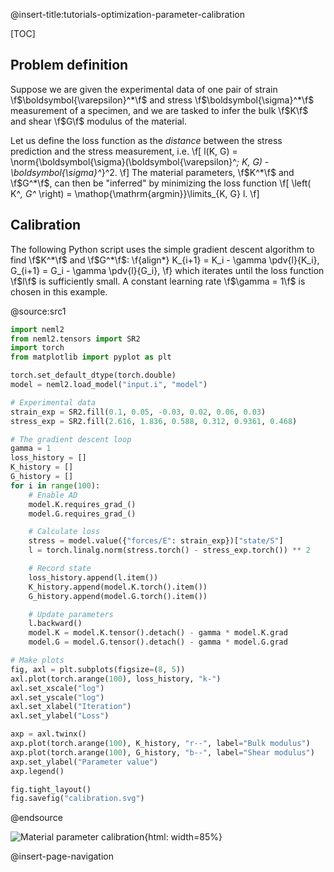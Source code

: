@insert-title:tutorials-optimization-parameter-calibration

[TOC]

## Problem definition

Suppose we are given the experimental data of one pair of strain \f$\boldsymbol{\varepsilon}^*\f$ and stress \f$\boldsymbol{\sigma}^*\f$ measurement of a specimen, and we are tasked to infer the bulk \f$K\f$ and shear \f$G\f$ modulus of the material.

Let us define the loss function as the *distance* between the stress prediction and the stress measurement, i.e.
\f[
  l(K, G) = \norm{\boldsymbol{\sigma}(\boldsymbol{\varepsilon}^*; K, G) - \boldsymbol{\sigma}^*}^2.
\f]
The material parameters, \f$K^*\f$ and \f$G^*\f$, can then be "inferred" by minimizing the loss function
\f[
  \left( K^*, G^* \right) = \mathop{\mathrm{argmin}}\limits_{K, G} l.
\f]

## Calibration

The following Python script uses the simple gradient descent algorithm to find \f$K^*\f$ and \f$G^*\f$:
\f{align*}
  K_{i+1} = K_i - \gamma \pdv{l}{K_i},
  G_{i+1} = G_i - \gamma \pdv{l}{G_i},
\f}
which iterates until the loss function \f$l\f$ is sufficiently small. A constant learning rate \f$\gamma = 1\f$ is chosen in this example.

@source:src1
```python
import neml2
from neml2.tensors import SR2
import torch
from matplotlib import pyplot as plt

torch.set_default_dtype(torch.double)
model = neml2.load_model("input.i", "model")

# Experimental data
strain_exp = SR2.fill(0.1, 0.05, -0.03, 0.02, 0.06, 0.03)
stress_exp = SR2.fill(2.616, 1.836, 0.588, 0.312, 0.9361, 0.468)

# The gradient descent loop
gamma = 1
loss_history = []
K_history = []
G_history = []
for i in range(100):
    # Enable AD
    model.K.requires_grad_()
    model.G.requires_grad_()

    # Calculate loss
    stress = model.value({"forces/E": strain_exp})["state/S"]
    l = torch.linalg.norm(stress.torch() - stress_exp.torch()) ** 2

    # Record state
    loss_history.append(l.item())
    K_history.append(model.K.torch().item())
    G_history.append(model.G.torch().item())

    # Update parameters
    l.backward()
    model.K = model.K.tensor().detach() - gamma * model.K.grad
    model.G = model.G.tensor().detach() - gamma * model.G.grad

# Make plots
fig, axl = plt.subplots(figsize=(8, 5))
axl.plot(torch.arange(100), loss_history, "k-")
axl.set_xscale("log")
axl.set_yscale("log")
axl.set_xlabel("Iteration")
axl.set_ylabel("Loss")

axp = axl.twinx()
axp.plot(torch.arange(100), K_history, "r--", label="Bulk modulus")
axp.plot(torch.arange(100), G_history, "b--", label="Shear modulus")
axp.set_ylabel("Parameter value")
axp.legend()

fig.tight_layout()
fig.savefig("calibration.svg")
```
@endsource

![Material parameter calibration](tutorials/optimization/parameter_calibration/calibration.svg){html: width=85%}

@insert-page-navigation
